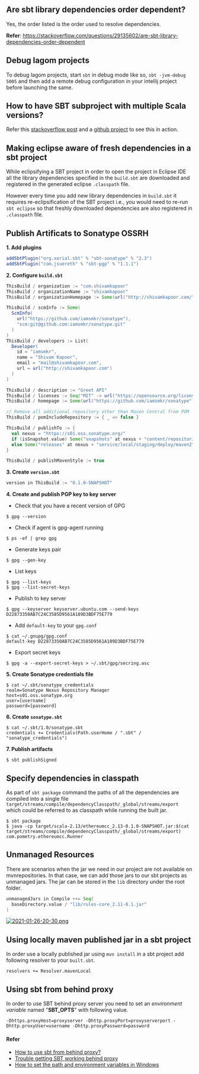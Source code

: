 ## Are sbt library dependencies order dependent?
Yes, the order listed is the order used to resolve dependencies.

**Refer**: https://stackoverflow.com/questions/29135602/are-sbt-library-dependencies-order-dependent

## Debug lagom projects
To debug lagom projects, start `sbt` in debug mode like so, `sbt -jvm-debug 5005` and then add a remote debug configuration in your intellij project before launching the same.

## How to have SBT subproject with multiple Scala versions?
Refer this [stackoverflow post](https://stackoverflow.com/questions/27929272/how-to-have-sbt-subproject-with-multiple-scala-versions) and a [github project](https://github.com/iamsmkr/prime-grpc-scala-akka) to see this in action.

## Making eclipse aware of fresh dependencies in a sbt project
While eclipsifying a SBT project in order to open the project in Eclipse IDE all the library dependencies specified in the `build.sbt` are downloaded and registered in the generated eclipse `.classpath` file.

However every time you add new library dependencies in `build.sbt` it requires re-eclipsification of the SBT project i.e., you would need to re-run `sbt eclipse` so that freshly downloaded dependencies are also registered in `.classpath` file.

## Publish Artificats to Sonatype OSSRH
**1. Add plugins**
```scala
addSbtPlugin("org.xerial.sbt" % "sbt-sonatype" % "2.3")
addSbtPlugin("com.jsuereth" % "sbt-pgp" % "1.1.1")
```

**2. Configure `build.sbt`**
```scala
ThisBuild / organization := "com.shivamkapoor"
ThisBuild / organizationName := "shivamkapoor"
ThisBuild / organizationHomepage := Some(url("http://shivamkapoor.com/"))

ThisBuild / scmInfo := Some(
  ScmInfo(
    url("https://github.com/iamsmkr/sonatype"),
    "scm:git@github.com:iamsmkr/sonatype.git"
  )
)
ThisBuild / developers := List(
  Developer(
    id = "iamsmkr",
    name = "Shivam Kapoor",
    email = "mail@shivamkapoor.com",
    url = url("http://shivamkapoor.com")
  )
)

ThisBuild / description := "Greet API"
ThisBuild / licenses := Seq("MIT" -> url("https://opensource.org/licenses/MIT"))
ThisBuild / homepage := Some(url("https://github.com/iamsmkr/sonatype"))

// Remove all additional repository other than Maven Central from POM
ThisBuild / pomIncludeRepository := { _ => false }

ThisBuild / publishTo := {
  val nexus = "https://s01.oss.sonatype.org/"
  if (isSnapshot.value) Some("snapshots" at nexus + "content/repositories/snapshots")
  else Some("releases" at nexus + "service/local/staging/deploy/maven2")
}

ThisBuild / publishMavenStyle := true
```

**3. Create `version.sbt`**
```scala
version in ThisBuild := "0.1.0-SNAPSHOT"
```

**4. Create and publish PGP key to key server**
- Check that you have a recent version of GPG 
```
$ gpg --version
```

- Check if agent is gpg-agent running
```
$ ps -ef | grep gpg 
```

- Generate keys pair
```
$ gpg --gen-key
```

- List keys
```
$ gpg --list-keys
$ gpg --list-secret-keys
```

- Publish to key server
```
$ gpg --keyserver keyserver.ubuntu.com --send-keys D22873350AB7C24C3585D9561A189D3BDF75E779
```

- Add `default-key` to your `gpg.conf`
```
$ cat ~/.gnupg/gpg.conf
default-key D22873350AB7C24C3585D9561A189D3BDF75E779
```

- Export secret keys 
```
$ gpg -a --export-secret-keys > ~/.sbt/gpg/secring.asc
```

**5. Create Sonatype credentials file**
```
$ cat ~/.sbt/sonatype_credentials 
realm=Sonatype Nexus Repository Manager
host=s01.oss.sonatype.org
user=[username]
password=[password]
```

**6. Create `sonatype.sbt`**
```
$ cat ~/.sbt/1.0/sonatype.sbt
credentials += Credentials(Path.userHome / ".sbt" / "sonatype_credentials")
```

**7. Publish artifacts**
```
$ sbt publishSigned
```

## Specify dependencies in classpath
As part of `sbt package` command the paths of all the dependencies are compiled into a single file `target/streams/compile/dependencyClasspath/_global/streams/export` which could be referred to as classpath while running the built jar. 
```
$ sbt package
$ java -cp target/scala-2.13/ethereumcc_2.13-0.1.0-SNAPSHOT.jar:$(cat target/streams/compile/dependencyClasspath/_global/streams/export) com.pometry.ethereumcc.Runner
```

## Unmanaged Resources
There are scenarios when the jar we need in our project are not available on mvnrepositories. In that case, we can add those jars to our sbt projects as unmanaged jars. The jar can be stored in the `lib` directory under the root folder. 
```scala
unmanagedJars in Compile ++= Seq(
  baseDirectory.value / "lib/rules-core_2.11-0.1.jar"
)
```

[![2021-01-26-20-30.png](https://i.postimg.cc/jjYCCt6j/2021-01-26-20-30.png)](https://postimg.cc/sMK3NFNF)

## Using locally maven published jar in a sbt project
In order use a locally published jar using `mvn install` in a sbt project add following resolver to your `built.sbt`.
```
resolvers += Resolver.mavenLocal
```

## Using sbt from behind proxy
In order to use SBT behind proxy server you need to set an *environment variable* named "**SBT_OPTS**" with following value.

``` 
-Dhttps.proxyHost=proxyserver -Dhttp.proxyPort=proxyserverport -Dhttp.proxyUser=username -Dhttp.proxyPassword=password
```

#### Refer
- [How to use sbt from behind proxy?](http://stackoverflow.com/questions/13803459/how-to-use-sbt-from-behind-proxy)
- [Trouble getting SBT working behind proxy](https://www.reddit.com/r/scala/comments/4phuxw/trouble_getting_sbt_working_behind_proxy/)
- [How to set the path and environment variables in Windows](http://www.computerhope.com/issues/ch000549.htm)
